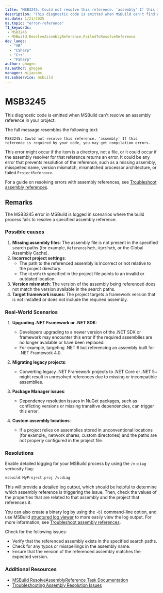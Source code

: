 ```yaml
---
title: "MSB3245: Could not resolve this reference. 'assembly' If this reference is required by your code, you may get compilation errors."
description: "This diagnostic code is emitted when MSBuild can't find an assembly referenced in your project."
ms.date: 1/21/2025
ms.topic: "error-reference"
f1_keywords:
 - MSB3245
 - MSBuild.ResolveAssemblyReference.FailedToResolveReference
dev_langs:
  - "VB"
  - "CSharp"
  - "C++"
  - "FSharp"
author: ghogen
ms.author: ghogen
manager: mijacobs
ms.subservice: msbuild
---
```

# MSB3245

This diagnostic code is emitted when MSBuild can't resolve an assembly reference in your project.

The full message resembles the following text:

`MSB3245: Could not resolve this reference. 'assembly' If this reference is required by your code, you may get compilation errors.`

This error might occur if the item is a directory, not a file, or it could occur if the assembly resolver for that reference returns an error. It could be any error that prevents resolution of the reference, such as a missing assembly, misspelled name, version mismatch, mismatched processor architecture, or failed `ProjectReference`.

For a guide on resolving errors with assembly references, see [Troubleshoot assembly references](../troubleshoot-assembly-references.md).

## Remarks

The MSB3245 error in MSBuild is logged in scenarios where the build process fails to resolve a specified assembly reference.

### Possible causes

1. **Missing assembly files**: The assembly file is not present in the specified search paths (for example, `ReferencePath`, `HintPath`, or the Global Assembly Cache).
2. **Incorrect project settings**:
   - The path to the referenced assembly is incorrect or not relative to the project directory.
   - The `HintPath` specified in the project file points to an invalid or outdated location.
3. **Version mismatch**: The version of the assembly being referenced does not match the version available in the search paths.
4. **Target framework issues**: The project targets a framework version that is not installed or does not include the required assembly.

### Real-World Scenarios

1. **Upgrading .NET Framework or .NET SDK**:
   - Developers upgrading to a newer version of the .NET SDK or framework may encounter this error if the required assemblies are no longer available or have been replaced.
   - For example, targeting .NET 6 but referencing an assembly built for .NET Framework 4.0.

2. **Migrating legacy projects**:
   - Converting legacy .NET Framework projects to .NET Core or .NET 5+ might result in unresolved references due to missing or incompatible assemblies.

3. **Package Manager issues**:
   - Dependency resolution issues in NuGet packages, such as conflicting versions or missing transitive dependencies, can trigger this error.

4. **Custom assembly locations**:
   - If a project relies on assemblies stored in unconventional locations (for example,, network shares, custom directories) and the paths are not properly configured in the project file.

### Resolutions

Enable detailed logging for your MSBuild process by using the `/v:diag` verbosity flag:

```bash
msbuild MyProject.proj /v:diag
```

This will provide a detailed log output, which should be helpful to determine which assembly reference is triggering the issue. Then, check the values of the properties that are related to that assembly and the project that references it.

You can also create a binary log by using the `-bl` command-line option, and use MSBuild [structured log viewer](https://msbuildlog.com/) to more easily view the log output. For more information, see [Troubleshoot assembly references](../troubleshoot-assembly-references.md).

Check for the following issues:

- Verify that the referenced assembly exists in the specified search paths.
- Check for any typos or misspellings in the assembly name.
- Ensure that the version of the referenced assembly matches the expected version.

### Additional Resources

- [MSBuild ResolveAssemblyReference Task Documentation](../resolveassemblyreference-task.md)
- [Troubleshooting Assembly Resolution Issues](/dotnet/framework/deployment/troubleshooting)
